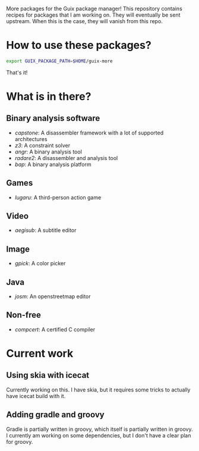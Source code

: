 More packages for the Guix package manager! This repository contains
recipes for packages that I am working on. They will eventually be sent
upstream. When this is the case, they will vanish from this repo.

How to use these packages?
==========================

```sh
export GUIX_PACKAGE_PATH=$HOME/guix-more
```

That's it!

What is in there?
=================

Binary analysis software
------------------------

* _capstone_: A disassembler framework with a lot of supported architectures
* _z3_: A constraint solver
* _angr_: A binary analysis tool
* _radare2_: A disassembler and analysis tool
* _bap_: A binary analysis platform

Games
-----

* _lugaru_: A third-person action game

Video
-----

* _aegisub_: A subtitle editor

Image
-----

* _gpick_: A color picker

Java
----

* _josm_: An openstreetmap editor

Non-free
--------

* _compcert_: A certified C compiler

Current work
============

Using skia with icecat
----------------------

Currently working on this. I have skia, but it requires some tricks to actually
have icecat build with it.

Adding gradle and groovy
------------------------

Gradle is partially written in groovy, which itself is partially written in
groovy. I currently am working on some dependencies, but I don't have a clear
plan for groovy.
